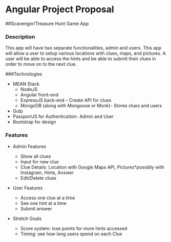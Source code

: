 # Angular Project Proposal

##Scavenger/Treasure Hunt Game App

### Description

This app will have two separate functionalities, admin and users.  This app will allow a user to setup various locations with clues, maps, and pictures.  A user will be able to access the hints and be able to submit their clues in order to move on to the next clue.

###Technologies

- MEAN Stack
  - NodeJS
  - Angular front-end
  - ExpressJS back-end – Create API for clues
  - MongoDB (along with Mongoose or Monk)- Stores clues and users
- Gulp
- PassportJS for Authentication- Admin and User
- Bootstrap for design

### Features

- Admin Features
  * Show all clues
  * Input for new clue
  * Clue Details: Location with Google Maps API, Pictures*possibly with Instagram, Hints, Answer
  * Edit/Delete clues

- User Features
  - Access one clue at a time
  - See one hint at a time
  - Submit answer

- Stretch Goals
  - Score system: lose points for more hints accessed
  - Timing: see how long users spend on each Clue


